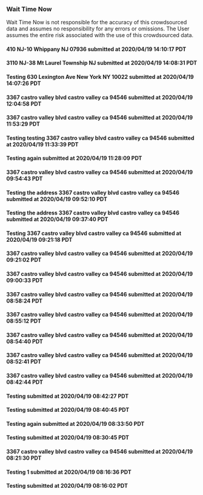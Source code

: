 
### Wait Time Now
Wait Time Now is not responsible for the accuracy of this crowdsourced data and assumes no responsibility for any errors or omissions. The User assumes the entire risk associated with the use of this crowdsourced data.   



#### 410 NJ-10 Whippany NJ 07936 submitted at 2020/04/19 14:10:17 PDT




#### 3110 NJ-38 Mt Laurel Township NJ submitted at 2020/04/19 14:08:31 PDT




#### Testing 630 Lexington Ave New York NY 10022 submitted at 2020/04/19 14:07:26 PDT




#### 3367 castro valley blvd castro valley ca 94546 submitted at 2020/04/19 12:04:58 PDT




#### 3367 castro valley blvd castro valley ca 94546 submitted at 2020/04/19 11:53:29 PDT




#### Testing testing 3367 castro valley blvd castro valley ca 94546 submitted at 2020/04/19 11:33:39 PDT




#### Testing again submitted at 2020/04/19 11:28:09 PDT




#### 3367 castro valley blvd castro valley ca 94546 submitted at 2020/04/19 09:54:43 PDT




#### Testing the address 3367 castro valley blvd castro valley ca 94546 submitted at 2020/04/19 09:52:10 PDT




#### Testing the address 3367 castro valley blvd castro valley ca 94546 submitted at 2020/04/19 09:37:40 PDT




#### Testing 3367 castro valley blvd castro valley ca 94546 submitted at 2020/04/19 09:21:18 PDT




#### 3367 castro valley blvd castro valley ca 94546 submitted at 2020/04/19 09:21:02 PDT




#### 3367 castro valley blvd castro valley ca 94546 submitted at 2020/04/19 09:00:33 PDT




#### 3367 castro valley blvd castro valley ca 94546 submitted at 2020/04/19 08:58:24 PDT




#### 3367 castro valley blvd castro valley ca 94546 submitted at 2020/04/19 08:55:12 PDT




#### 3367 castro valley blvd castro valley ca 94546 submitted at 2020/04/19 08:54:40 PDT




#### 3367 castro valley blvd castro valley ca 94546 submitted at 2020/04/19 08:52:41 PDT




#### 3367 castro valley blvd castro valley ca 94546 submitted at 2020/04/19 08:42:44 PDT




#### Testing  submitted at 2020/04/19 08:42:27 PDT




#### Testing submitted at 2020/04/19 08:40:45 PDT




#### Testing again submitted at 2020/04/19 08:33:50 PDT




#### Testing submitted at 2020/04/19 08:30:45 PDT




#### 3367 castro valley blvd castro valley ca 94546 submitted at 2020/04/19 08:21:30 PDT




#### Testing 1 submitted at 2020/04/19 08:16:36 PDT




#### Testing submitted at 2020/04/19 08:16:02 PDT

